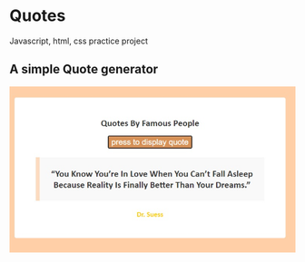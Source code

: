 # Quotes

Javascript, html, css practice project

## A simple Quote generator

![quotes.jpg](images/quotes.jpg)